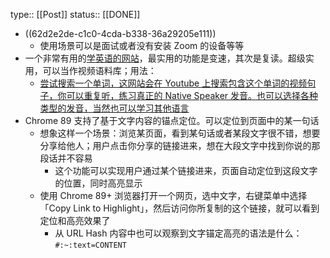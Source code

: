 type:: [[Post]]
status:: [[DONE]]

- ((62d2e2de-c1c0-4cda-b338-36a29205e111))
	- 使用场景可以是面试或者没有安装 Zoom 的设备等等
- 一个非常有用的[学英语的网站](https://youglish.com)，最实用的功能是变速，其次是复读。超级实用，可以当作视频语料库；用法：
	- [尝试搜索一个单词，这网站会在 Youtube 上搜索包含这个单词的视频句子，你可以重复听，练习真正的 Native Speaker 发音。也可以选择各种类型的发音，当然也可以学习其他语言](https://twitter.com/decohack/status/1535797156237283329)
- Chrome 89 支持了基于文字内容的锚点定位。可以定位到页面中的某一句话
	- 想象这样一个场景：浏览某页面，看到某句话或者某段文字很不错，想要分享给他人；用户点击你分享的链接进来，想在大段文字中找到你说的那段话并不容易
		- 这个功能可以实现用户通过某个链接进来，页面自动定位到这段文字的位置，同时高亮显示
	- 使用 Chrome 89+ 浏览器打开一个网页，选中文字，右键菜单中选择「Copy Link to Highlight」，然后访问你所复制的这个链接，就可以看到定位和高亮效果了
		- 从 URL Hash 内容中也可以观察到文字锚定高亮的语法是什么：`#:~:text=CONTENT`